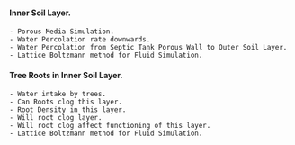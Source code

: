

####   Inner Soil Layer.

    - Porous Media Simulation.
    - Water Percolation rate downwards.
    - Water Percolation from Septic Tank Porous Wall to Outer Soil Layer.
    - Lattice Boltzmann method for Fluid Simulation.
   
####  Tree Roots in Inner Soil Layer.

    - Water intake by trees.
    - Can Roots clog this layer.
    - Root Density in this layer.
    - Will root clog layer.
    - Will root clog affect functioning of this layer.
    - Lattice Boltzmann method for Fluid Simulation.
